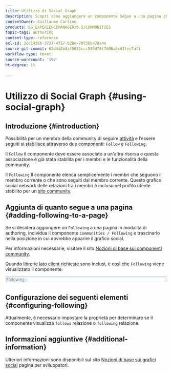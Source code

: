 ```yaml
---
title: Utilizzo di Social Graph
description: Scopri come aggiungere un componente Segue a una pagina che consente ai membri della community con accesso effettuato di seguire o seguire le attività.
contentOwner: Guillaume Carlino
products: SG_EXPERIENCEMANAGER/6.5/COMMUNITIES
topic-tags: authoring
content-type: reference
exl-id: 2cd1436b-3727-4757-b28e-70756be78a4e
source-git-commit: 62d4a8b3af5031ccc539d78f7d06a8cd1fec7af1
workflow-type: tm+mt
source-wordcount: '197'
ht-degree: 1%

---
```


# Utilizzo di Social Graph {#using-social-graph}

## Introduzione {#introduction}

Possibilità per un membro della community di seguire [attività](activities.md) e l’essere seguiti si stabilisce attraverso due componenti: `Follow` e `Following`.

Il `Follow` il componente deve essere associato a un&#39;altra risorsa e questa associazione è già stata stabilita per i membri e le funzionalità della community.

Il `Following` Il componente elenca semplicemente i membri che seguono il membro corrente o che sono seguiti dal membro corrente. Questo grafico social network delle relazioni tra i membri è incluso nel profilo utente stabilito per un [sito community](overview.md#communitiessites).

## Aggiunta di quanto segue a una pagina {#adding-following-to-a-page}

Se si desidera aggiungere un `Following` a una pagina in modalità di authoring, individua il componente `Communities / Following` e trascinarlo nella posizione in cui dovrebbe apparire il grafico social.

Per informazioni necessarie, visitare il sito [Nozioni di base sui componenti community](basics.md).

Quando [librerie lato client richieste](essentials-socialgraph.md#essentials-for-client-side) sono inclusi, è così che `Following` viene visualizzato il componente:

![segue](assets/following.png)

## Configurazione dei seguenti elementi {#configuring-following}

Attualmente, è necessario impostare la proprietà per determinare se il componente visualizza `follows` relazione o `following` relazione.

## Informazioni aggiuntive {#additional-information}

Ulteriori informazioni sono disponibili sul sito [Nozioni di base sui grafici social](essentials-socialgraph.md) pagina per sviluppatori.
